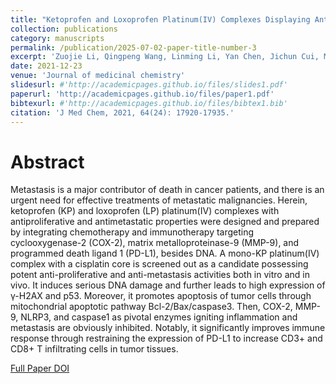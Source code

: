```yaml
---
title: "Ketoprofen and Loxoprofen Platinum(IV) Complexes Displaying Antimetastatic Activities by Inducing DNA Damage, Inflammation Suppression, and Enhanced Immune Response"
collection: publications
category: manuscripts
permalink: /publication/2025-07-02-paper-title-number-3
excerpt: 'Zuojie Li, Qingpeng Wang, Linming Li, Yan Chen, Jichun Cui, Min Liu, Ning Zhang, Zhifang Liu, Jun Han, Zhengping Wang'
date: 2021-12-23
venue: 'Journal of medicinal chemistry'
slidesurl: #'http://academicpages.github.io/files/slides1.pdf'
paperurl: 'http://academicpages.github.io/files/paper1.pdf'
bibtexurl: #'http://academicpages.github.io/files/bibtex1.bib'
citation: 'J Med Chem, 2021, 64(24): 17920-17935.'
---
```

# Abstract
Metastasis is a major contributor of death in cancer patients, and there is an urgent need for effective treatments of metastatic malignancies. Herein, ketoprofen (KP) and loxoprofen (LP) platinum(IV) complexes with antiproliferative and antimetastatic properties were designed and prepared by integrating chemotherapy and immunotherapy targeting cyclooxygenase-2 (COX-2), matrix metalloproteinase-9 (MMP-9), and programmed death ligand 1 (PD-L1), besides DNA. A mono-KP platinum(IV) complex with a cisplatin core is screened out as a candidate possessing potent anti-proliferative and anti-metastasis activities both in vitro and in vivo. It induces serious DNA damage and further leads to high expression of γ-H2AX and p53. Moreover, it promotes apoptosis of tumor cells through mitochondrial apoptotic pathway Bcl-2/Bax/caspase3. Then, COX-2, MMP-9, NLRP3, and caspase1 as pivotal enzymes igniting inflammation and metastasis are obviously inhibited. Notably, it significantly improves immune response through restraining the expression of PD-L1 to increase CD3+ and CD8+ T infiltrating cells in tumor tissues.


[Full Paper DOI](https://pubs.acs.org/doi/10.1021/acs.jmedchem.1c01236)
